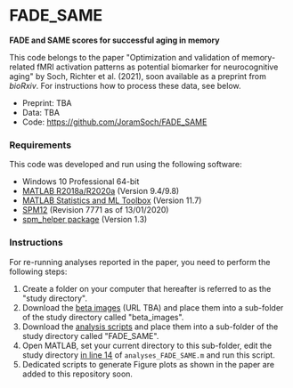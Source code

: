 # FADE_SAME

**FADE and SAME scores for successful aging in memory**

This code belongs to the paper "Optimization and validation of memory-related fMRI activation patterns as potential biomarker for neurocognitive aging" by Soch, Richter et al. (2021), soon available as a preprint from *bioRxiv*. For instructions how to process these data, see below.

- Preprint: TBA
- Data: TBA
- Code: https://github.com/JoramSoch/FADE_SAME


### Requirements

This code was developed and run using the following software:
- Windows 10 Professional 64-bit
- [MATLAB R2018a/R2020a](https://de.mathworks.com/help/matlab/release-notes.html) (Version 9.4/9.8)
- [MATLAB Statistics and ML Toolbox](https://de.mathworks.com/products/statistics.html) (Version 11.7)
- [SPM12](https://www.fil.ion.ucl.ac.uk/spm/software/spm12/) (Revision 7771 as of 13/01/2020)
- [spm_helper package](https://github.com/JoramSoch/MACS) (Version 1.3)


### Instructions

For re-running analyses reported in the paper, you need to perform the following steps:
1. Create a folder on your computer that hereafter is referred to as the "study directory".
2. Download the [beta images](https://neurovault.org/) (URL TBA) and place them into a sub-folder of the study directory called "beta_images".
3. Download the [analysis scripts](https://github.com/JoramSoch/FADE_SAME/archive/main.zip) and place them into a sub-folder of the study directory called "FADE_SAME".
4. Open MATLAB, set your current directory to this sub-folder, edit the study directory [in line 14](https://github.com/JoramSoch/FADE_SAME/blob/main/analyses_FADE_SAME.m#L14) of `analyses_FADE_SAME.m` and run this script.
5. Dedicated scripts to generate Figure plots as shown in the paper are added to this repository soon.